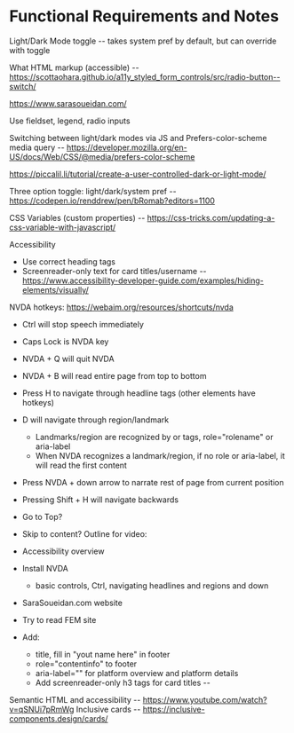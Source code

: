 # Functional Requirements and Notes
Light/Dark Mode toggle -- takes system pref by default, but can override with toggle

What HTML markup (accessible) -- https://scottaohara.github.io/a11y_styled_form_controls/src/radio-button--switch/

https://www.sarasoueidan.com/

Use fieldset, legend, radio inputs

Switching between light/dark modes via JS and Prefers-color-scheme media query -- https://developer.mozilla.org/en-US/docs/Web/CSS/@media/prefers-color-scheme

https://piccalil.li/tutorial/create-a-user-controlled-dark-or-light-mode/

Three option toggle: light/dark/system pref -- https://codepen.io/renddrew/pen/bRomab?editors=1100

CSS Variables (custom properties) -- https://css-tricks.com/updating-a-css-variable-with-javascript/

Accessibility

- Use correct heading tags
- Screenreader-only text for card titles/username -- https://www.accessibility-developer-guide.com/examples/hiding-elements/visually/

NVDA hotkeys: https://webaim.org/resources/shortcuts/nvda

- Ctrl will stop speech immediately
- Caps Lock is NVDA key
- NVDA + Q will quit NVDA
- NVDA + B will read entire page from top to bottom
- Press H to navigate through headline tags (other elements have hotkeys)
- D will navigate through region/landmark
  - Landmarks/region are recognized by or tags, role="rolename" or aria-label
  - When NVDA recognizes a landmark/region, if no role or aria-label, it will read the first content
- Press NVDA + down arrow to narrate rest of page from current position
- Pressing Shift + H will navigate backwards
- Go to Top?
- Skip to content?
Outline for video:

- Accessibility overview
- Install NVDA
  - basic controls, Ctrl, navigating headlines and regions and down
- SaraSoueidan.com website
- Try to read FEM site
- Add:
  - title, fill in "yout name here" in footer
  - role="contentinfo" to footer
  - aria-label="" for platform overview and platform details
  - Add screenreader-only h3 tags for card titles
--

Semantic HTML and accessibility -- https://www.youtube.com/watch?v=qSNUi7pRmWg Inclusive cards -- https://inclusive-components.design/cards/